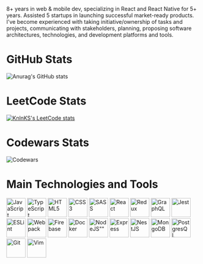 8+ years in web & mobile dev, specializing in React and React Native for 5+ years. Assisted 5 startups in launching successful market-ready products. I've become experienced with taking initiative/ownership of tasks and projects, communicating with stakeholders, planning, proposing software architectures, technologies, and development platforms and tools.

# GitHub Stats
![Anurag's GitHub stats](https://github-readme-stats.vercel.app/api?username=pavelgorbach&show_icons=true&theme=transparent)

# LeetCode Stats
[![KnlnKS's LeetCode stats](https://leetcode-stats-six.vercel.app/?username=pavelgorbach)](https://github.com/KnlnKS/leetcode-stats)

# Codewars Stats
![Codewars](https://github.r2v.ch/codewars?user=pavelgorbach&stroke=COLOR)

# Main Technologies and Tools
<div>
            <img src="https://cdn.jsdelivr.net/gh/devicons/devicon/icons/javascript/javascript-original.svg" title="JavaScript" alt="JavaScript" width="50" />
            <img src="https://cdn.jsdelivr.net/gh/devicons/devicon/icons/typescript/typescript-original.svg" title="TypeScript" alt="TypeScript"  width="50" />
            <img src="https://cdn.jsdelivr.net/gh/devicons/devicon/icons/html5/html5-original.svg" title="HTML5" alt="HTML5" width="50" />
            <img src="https://cdn.jsdelivr.net/gh/devicons/devicon/icons/css3/css3-original.svg" title="CSS3" alt="CSS3" width="50" />
            <img src="https://cdn.jsdelivr.net/gh/devicons/devicon/icons/sass/sass-original.svg" title="SASS" alt="SASS" width="50" />
            <img src="https://cdn.jsdelivr.net/gh/devicons/devicon/icons/react/react-original.svg" title="React" alt="React" width="50" />
            <img src="https://cdn.jsdelivr.net/gh/devicons/devicon/icons/redux/redux-original.svg" title="Redux" alt="Redux" width="50" />
            <img src="https://cdn.jsdelivr.net/gh/devicons/devicon/icons/graphql/graphql-plain.svg" title="GraphQL" alt="GraphQL" width="50" />
            <img src="https://cdn.jsdelivr.net/gh/devicons/devicon/icons/jest/jest-plain.svg" title="Jest" alt="Jest" width="50" />
            <img src="https://cdn.jsdelivr.net/gh/devicons/devicon/icons/eslint/eslint-original.svg" title="ESLint" alt="ESLint" width="50" />
            <img src="https://cdn.jsdelivr.net/gh/devicons/devicon/icons/webpack/webpack-original.svg" title="Webpack" alt="Webpack" width="50" />
            <img src="https://cdn.jsdelivr.net/gh/devicons/devicon/icons/firebase/firebase-plain.svg" title="Firebase" alt="Firebase" width="50" />
            <img src="https://cdn.jsdelivr.net/gh/devicons/devicon/icons/docker/docker-original.svg" title="Docker" alt="Docker" width="50" />
            <img src="https://cdn.jsdelivr.net/gh/devicons/devicon/icons/nodejs/nodejs-original.svg" title="NodeJS" alt=NodeJS"" width="50" />
            <img src="https://cdn.jsdelivr.net/gh/devicons/devicon/icons/express/express-original.svg" title="Express" alt="Express" width="50" />
            <img src="https://cdn.jsdelivr.net/gh/devicons/devicon/icons/nestjs/nestjs-plain.svg" title="NestJS" alt="NestJS" width="50" /> 
            <img src="https://cdn.jsdelivr.net/gh/devicons/devicon/icons/mongodb/mongodb-original-wordmark.svg" title="MongoDB" alt="MongoDB" width="50" />
            <img src="https://cdn.jsdelivr.net/gh/devicons/devicon/icons/postgresql/postgresql-original-wordmark.svg" title="PostgresQL" alt="PostgresQL" width="50" />
            <img src="https://cdn.jsdelivr.net/gh/devicons/devicon/icons/git/git-original.svg" title="Git" alt="Git" width="50" />
            <img src="https://cdn.jsdelivr.net/gh/devicons/devicon/icons/vim/vim-original.svg" title="Vim" alt="Vim" width="50" />
                
<div>
